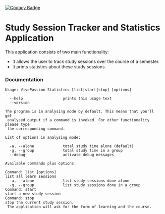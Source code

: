 [![Codacy Badge](https://api.codacy.com/project/badge/Grade/39e4bc19d5fa426a945ab2d285baebbd)](https://www.codacy.com/app/KrokodileDandy/study-session-statistics?utm_source=github.com&amp;utm_medium=referral&amp;utm_content=KrokodileDandy/study-session-statistics&amp;utm_campaign=Badge_Grade)

# Study Session Tracker and Statistics Application

This application consists of two main functionality:
- It allows the user to track study sessions over the course of a semester.
- It prints statistics about these study sessions.


### Documentation  
```
Usage: VivePassion Statistics [list|start|stop] [options]

  --help                  prints this usage text
  --version               

The program is in analysing mode by default. This means that you'll get
 analysed output if a command is invoked. For other functionality please type
 the corresponding command.

List of options in analysing mode:

  -a, --alone             total study time alone (default)
  -g, --group             total study time in a group
  --debug                 activate debug messages

Available commands plus options:

Command: list [options]
list all learn sessions
  -a, --alone             list study sessions done alone
  -g, --group             list study sessions done in a group
Command: start
start a new study session
Command: stop
stop the current study session.
 The application will ask for the form of learning and the course.
```
